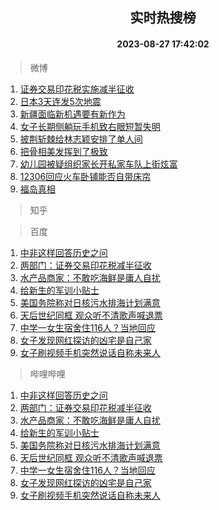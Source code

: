 <div align="center"><h2>实时热搜榜</h2><h4>2023-08-27 17:42:02</h4></div>

> 微博  

1. [证券交易印花税实施减半征收](https://s.weibo.com/weibo?q=%23%E8%AF%81%E5%88%B8%E4%BA%A4%E6%98%93%E5%8D%B0%E8%8A%B1%E7%A8%8E%E5%AE%9E%E6%96%BD%E5%87%8F%E5%8D%8A%E5%BE%81%E6%94%B6%23&t=31&band_rank=1&Refer=top)<br />
2. [日本3天连发5次地震](https://s.weibo.com/weibo?q=%23%E6%97%A5%E6%9C%AC3%E5%A4%A9%E8%BF%9E%E5%8F%915%E6%AC%A1%E5%9C%B0%E9%9C%87%23&t=31&band_rank=2&Refer=top)<br />
3. [新疆面临新机遇要有新作为](https://s.weibo.com/weibo?q=%23%E6%96%B0%E7%96%86%E9%9D%A2%E4%B8%B4%E6%96%B0%E6%9C%BA%E9%81%87%E8%A6%81%E6%9C%89%E6%96%B0%E4%BD%9C%E4%B8%BA%23&t=31&band_rank=3&Refer=top)<br />
4. [女子长期侧躺玩手机致右眼短暂失明](https://s.weibo.com/weibo?q=%23%E5%A5%B3%E5%AD%90%E9%95%BF%E6%9C%9F%E4%BE%A7%E8%BA%BA%E7%8E%A9%E6%89%8B%E6%9C%BA%E8%87%B4%E5%8F%B3%E7%9C%BC%E7%9F%AD%E6%9A%82%E5%A4%B1%E6%98%8E%23&t=31&band_rank=4&Refer=top)<br />
5. [披荆斩棘给林志颖安排了单人间](https://s.weibo.com/weibo?q=%23%E6%8A%AB%E8%8D%86%E6%96%A9%E6%A3%98%E7%BB%99%E6%9E%97%E5%BF%97%E9%A2%96%E5%AE%89%E6%8E%92%E4%BA%86%E5%8D%95%E4%BA%BA%E9%97%B4%23&t=31&band_rank=5&Refer=top)<br />
6. [把骨相美发挥到了极致](https://s.weibo.com/weibo?q=%23%E6%8A%8A%E9%AA%A8%E7%9B%B8%E7%BE%8E%E5%8F%91%E6%8C%A5%E5%88%B0%E4%BA%86%E6%9E%81%E8%87%B4%23&t=31&band_rank=6&Refer=top)<br />
7. [幼儿园被疑组织家长开私家车队上街炫富](https://s.weibo.com/weibo?q=%23%E5%B9%BC%E5%84%BF%E5%9B%AD%E8%A2%AB%E7%96%91%E7%BB%84%E7%BB%87%E5%AE%B6%E9%95%BF%E5%BC%80%E7%A7%81%E5%AE%B6%E8%BD%A6%E9%98%9F%E4%B8%8A%E8%A1%97%E7%82%AB%E5%AF%8C%23&t=31&band_rank=7&Refer=top)<br />
8. [12306回应火车卧铺能否自带床帘](https://s.weibo.com/weibo?q=%2312306%E5%9B%9E%E5%BA%94%E7%81%AB%E8%BD%A6%E5%8D%A7%E9%93%BA%E8%83%BD%E5%90%A6%E8%87%AA%E5%B8%A6%E5%BA%8A%E5%B8%98%23&t=31&band_rank=8&Refer=top)<br />
9. [福岛真相](https://s.weibo.com/weibo?q=%23%E7%A6%8F%E5%B2%9B%E7%9C%9F%E7%9B%B8%23&t=31&band_rank=9&Refer=top)<br />

> 知乎  


> 百度  

1. [中非这样回答历史之问](https://www.baidu.com/s?wd=%E4%B8%AD%E9%9D%9E%E8%BF%99%E6%A0%B7%E5%9B%9E%E7%AD%94%E5%8E%86%E5%8F%B2%E4%B9%8B%E9%97%AE&sa=fyb_news&rsv_dl=fyb_news)<br />
2. [两部门：证券交易印花税减半征收](https://www.baidu.com/s?wd=%E4%B8%A4%E9%83%A8%E9%97%A8%EF%BC%9A%E8%AF%81%E5%88%B8%E4%BA%A4%E6%98%93%E5%8D%B0%E8%8A%B1%E7%A8%8E%E5%87%8F%E5%8D%8A%E5%BE%81%E6%94%B6&sa=fyb_news&rsv_dl=fyb_news)<br />
3. [水产品商家：不敢吃海鲜是庸人自扰](https://www.baidu.com/s?wd=%E6%B0%B4%E4%BA%A7%E5%93%81%E5%95%86%E5%AE%B6%EF%BC%9A%E4%B8%8D%E6%95%A2%E5%90%83%E6%B5%B7%E9%B2%9C%E6%98%AF%E5%BA%B8%E4%BA%BA%E8%87%AA%E6%89%B0&sa=fyb_news&rsv_dl=fyb_news)<br />
4. [给新生的军训小贴士](https://www.baidu.com/s?wd=%E7%BB%99%E6%96%B0%E7%94%9F%E7%9A%84%E5%86%9B%E8%AE%AD%E5%B0%8F%E8%B4%B4%E5%A3%AB&sa=fyb_news&rsv_dl=fyb_news)<br />
5. [美国务院称对日核污水排海计划满意](https://www.baidu.com/s?wd=%E7%BE%8E%E5%9B%BD%E5%8A%A1%E9%99%A2%E7%A7%B0%E5%AF%B9%E6%97%A5%E6%A0%B8%E6%B1%A1%E6%B0%B4%E6%8E%92%E6%B5%B7%E8%AE%A1%E5%88%92%E6%BB%A1%E6%84%8F&sa=fyb_news&rsv_dl=fyb_news)<br />
6. [天后世纪同框 观众听不清歌声喊退票](https://www.baidu.com/s?wd=%E5%A4%A9%E5%90%8E%E4%B8%96%E7%BA%AA%E5%90%8C%E6%A1%86+%E8%A7%82%E4%BC%97%E5%90%AC%E4%B8%8D%E6%B8%85%E6%AD%8C%E5%A3%B0%E5%96%8A%E9%80%80%E7%A5%A8&sa=fyb_news&rsv_dl=fyb_news)<br />
7. [中学一女生宿舍住116人？当地回应](https://www.baidu.com/s?wd=%E4%B8%AD%E5%AD%A6%E4%B8%80%E5%A5%B3%E7%94%9F%E5%AE%BF%E8%88%8D%E4%BD%8F116%E4%BA%BA%EF%BC%9F%E5%BD%93%E5%9C%B0%E5%9B%9E%E5%BA%94&sa=fyb_news&rsv_dl=fyb_news)<br />
8. [女子发现网红探访的凶宅是自己家](https://www.baidu.com/s?wd=%E5%A5%B3%E5%AD%90%E5%8F%91%E7%8E%B0%E7%BD%91%E7%BA%A2%E6%8E%A2%E8%AE%BF%E7%9A%84%E5%87%B6%E5%AE%85%E6%98%AF%E8%87%AA%E5%B7%B1%E5%AE%B6&sa=fyb_news&rsv_dl=fyb_news)<br />
9. [女子刷视频手机突然说话自称未来人](https://www.baidu.com/s?wd=%E5%A5%B3%E5%AD%90%E5%88%B7%E8%A7%86%E9%A2%91%E6%89%8B%E6%9C%BA%E7%AA%81%E7%84%B6%E8%AF%B4%E8%AF%9D%E8%87%AA%E7%A7%B0%E6%9C%AA%E6%9D%A5%E4%BA%BA&sa=fyb_news&rsv_dl=fyb_news)<br />

> 哔哩哔哩  

1. [中非这样回答历史之问](https://www.baidu.com/s?wd=%E4%B8%AD%E9%9D%9E%E8%BF%99%E6%A0%B7%E5%9B%9E%E7%AD%94%E5%8E%86%E5%8F%B2%E4%B9%8B%E9%97%AE&sa=fyb_news&rsv_dl=fyb_news)<br />
2. [两部门：证券交易印花税减半征收](https://www.baidu.com/s?wd=%E4%B8%A4%E9%83%A8%E9%97%A8%EF%BC%9A%E8%AF%81%E5%88%B8%E4%BA%A4%E6%98%93%E5%8D%B0%E8%8A%B1%E7%A8%8E%E5%87%8F%E5%8D%8A%E5%BE%81%E6%94%B6&sa=fyb_news&rsv_dl=fyb_news)<br />
3. [水产品商家：不敢吃海鲜是庸人自扰](https://www.baidu.com/s?wd=%E6%B0%B4%E4%BA%A7%E5%93%81%E5%95%86%E5%AE%B6%EF%BC%9A%E4%B8%8D%E6%95%A2%E5%90%83%E6%B5%B7%E9%B2%9C%E6%98%AF%E5%BA%B8%E4%BA%BA%E8%87%AA%E6%89%B0&sa=fyb_news&rsv_dl=fyb_news)<br />
4. [给新生的军训小贴士](https://www.baidu.com/s?wd=%E7%BB%99%E6%96%B0%E7%94%9F%E7%9A%84%E5%86%9B%E8%AE%AD%E5%B0%8F%E8%B4%B4%E5%A3%AB&sa=fyb_news&rsv_dl=fyb_news)<br />
5. [美国务院称对日核污水排海计划满意](https://www.baidu.com/s?wd=%E7%BE%8E%E5%9B%BD%E5%8A%A1%E9%99%A2%E7%A7%B0%E5%AF%B9%E6%97%A5%E6%A0%B8%E6%B1%A1%E6%B0%B4%E6%8E%92%E6%B5%B7%E8%AE%A1%E5%88%92%E6%BB%A1%E6%84%8F&sa=fyb_news&rsv_dl=fyb_news)<br />
6. [天后世纪同框 观众听不清歌声喊退票](https://www.baidu.com/s?wd=%E5%A4%A9%E5%90%8E%E4%B8%96%E7%BA%AA%E5%90%8C%E6%A1%86+%E8%A7%82%E4%BC%97%E5%90%AC%E4%B8%8D%E6%B8%85%E6%AD%8C%E5%A3%B0%E5%96%8A%E9%80%80%E7%A5%A8&sa=fyb_news&rsv_dl=fyb_news)<br />
7. [中学一女生宿舍住116人？当地回应](https://www.baidu.com/s?wd=%E4%B8%AD%E5%AD%A6%E4%B8%80%E5%A5%B3%E7%94%9F%E5%AE%BF%E8%88%8D%E4%BD%8F116%E4%BA%BA%EF%BC%9F%E5%BD%93%E5%9C%B0%E5%9B%9E%E5%BA%94&sa=fyb_news&rsv_dl=fyb_news)<br />
8. [女子发现网红探访的凶宅是自己家](https://www.baidu.com/s?wd=%E5%A5%B3%E5%AD%90%E5%8F%91%E7%8E%B0%E7%BD%91%E7%BA%A2%E6%8E%A2%E8%AE%BF%E7%9A%84%E5%87%B6%E5%AE%85%E6%98%AF%E8%87%AA%E5%B7%B1%E5%AE%B6&sa=fyb_news&rsv_dl=fyb_news)<br />
9. [女子刷视频手机突然说话自称未来人](https://www.baidu.com/s?wd=%E5%A5%B3%E5%AD%90%E5%88%B7%E8%A7%86%E9%A2%91%E6%89%8B%E6%9C%BA%E7%AA%81%E7%84%B6%E8%AF%B4%E8%AF%9D%E8%87%AA%E7%A7%B0%E6%9C%AA%E6%9D%A5%E4%BA%BA&sa=fyb_news&rsv_dl=fyb_news)<br />

